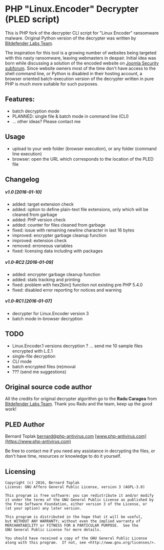 #  PHP "Linux.Encoder" Decrypter (PLED script)

This is PHP fork of the decrypter CLI script for "Linux Encoder" ransomware malware.
Original Python version of the decrypter was written by [Bitdefender Labs Team](https://labs.bitdefender.com/2016/01/third-iteration-of-linux-ransomware-still-not-ready-for-prime-time/).

The inspiration for this tool is a growing number of websites being targeted with 
this nasty ransomware, leaving webmasters in despair. Initial idea was born while
discussing a solution of the encoded website on [Joomla Security subforum](http://forum.joomla.org/viewtopic.php?f=714&t=903398).
Since website owners most of the time don't have access to the shell command line, 
or Python is disabled in their hosting account, a browser oriented batch-execution 
version of the decrypter written in pure PHP is much more suitable for such purposes.


## Features:
* batch decryption mode
* PLANNED: single file & batch mode in command line (CLI)
* ... other ideas? Please contact me

## Usage
* upload to your web folder (browser execution), or any folder (command line execution)
* browser: open the URL which corresponds to the location of the PLED file


## Changelog
##### v1.0	[2016-01-10]
* added: target extension check
* added: option to define plain-text file extensions, only which will be cleaned from garbage
* added: PHP version check
* added: counter for files cleaned from garbage
* fixed: issue with remaining newline character in last 16 bytes
* improved: encrypter garbage cleanup function
* improved: extension check
* removed: erroneous variables
* fixed: licensing data including with packages

##### v1.0-RC2	[2016-01-09]
* added: encrypter garbage cleanup function
* added: stats tracking and printing
* fixed: problem with hex2bin() function not existing pre PHP 5.4.0
* fixed: disabled error reporting for notices and warning

##### v1.0-RC1	[2016-01-07]
* decrypter for Linux.Encoder version 3
* batch mode in-browser decryption


## TODO
* Linux.Encoder.1 versions decryption ? ... send me 10 sample files encrypted with L.E.1
* single-file decryption
* CLI mode
* batch encrypted files (re)moval
* ??? (send me suggestions)


## Original source code author
All the credits for original decrypter algorithm go to the **Radu Caragea** from [Bitdefender Labs Team](https://labs.bitdefender.com/2016/01/third-iteration-of-linux-ransomware-still-not-ready-for-prime-time/).
Thank you Radu and the team, keep up the good work!


## PLED Author
Bernard Toplak bernard@php-antivirus.com
[www.php-antivirus.com](https://www.php-antivirus.com)

Be free to contact me if you need any assistance in decrypting the files, 
or don't have time, resources or knowledge to do it yourself.

## Licensing
    
    Copyright (c) 2016, Bernard Toplak
    License: GNU Affero General Public License, version 3 (AGPL-3.0)

    This program is free software: you can redistribute it and/or modify
    it under the terms of the GNU General Public License as published by
    the Free Software Foundation, either version 3 of the License, or
    (at your option) any later version.

    This program is distributed in the hope that it will be useful,
    but WITHOUT ANY WARRANTY; without even the implied warranty of
    MERCHANTABILITY or FITNESS FOR A PARTICULAR PURPOSE.  See the
    GNU General Public License for more details.

    You should have received a copy of the GNU General Public License
    along with this program.  If not, see <http://www.gnu.org/licenses/>.
